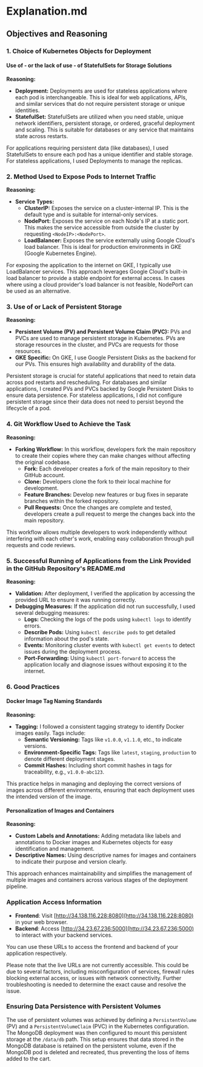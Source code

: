 # Explanation.md

## Objectives and Reasoning

### 1. Choice of Kubernetes Objects for Deployment
#### Use of - or the lack of use - of StatefulSets for Storage Solutions

**Reasoning:**
- **Deployment:** Deployments are used for stateless applications where each pod is interchangeable. This is ideal for web applications, APIs, and similar services that do not require persistent storage or unique identities.
- **StatefulSet:** StatefulSets are utilized when you need stable, unique network identifiers, persistent storage, or ordered, graceful deployment and scaling. This is suitable for databases or any service that maintains state across restarts.

For applications requiring persistent data (like databases), I used StatefulSets to ensure each pod has a unique identifier and stable storage. For stateless applications, I used Deployments to manage the replicas.

### 2. Method Used to Expose Pods to Internet Traffic

**Reasoning:**
- **Service Types:**
  - **ClusterIP:** Exposes the service on a cluster-internal IP. This is the default type and is suitable for internal-only services.
  - **NodePort:** Exposes the service on each Node's IP at a static port. This makes the service accessible from outside the cluster by requesting `<NodeIP>:<NodePort>`.
  - **LoadBalancer:** Exposes the service externally using Google Cloud's load balancer. This is ideal for production environments in GKE (Google Kubernetes Engine).

For exposing the application to the internet on GKE, I typically use LoadBalancer services. This approach leverages Google Cloud's built-in load balancer to provide a stable endpoint for external access. In cases where using a cloud provider's load balancer is not feasible, NodePort can be used as an alternative.

### 3. Use of or Lack of Persistent Storage

**Reasoning:**
- **Persistent Volume (PV) and Persistent Volume Claim (PVC):** PVs and PVCs are used to manage persistent storage in Kubernetes. PVs are storage resources in the cluster, and PVCs are requests for those resources.
- **GKE Specific:** On GKE, I use Google Persistent Disks as the backend for our PVs. This ensures high availability and durability of the data.

Persistent storage is crucial for stateful applications that need to retain data across pod restarts and rescheduling. For databases and similar applications, I created PVs and PVCs backed by Google Persistent Disks to ensure data persistence. For stateless applications, I did not configure persistent storage since their data does not need to persist beyond the lifecycle of a pod.

### 4. Git Workflow Used to Achieve the Task

**Reasoning:**
- **Forking Workflow:** In this workflow, developers fork the main repository to create their copies where they can make changes without affecting the original codebase.
  - **Fork:** Each developer creates a fork of the main repository to their GitHub account.
  - **Clone:** Developers clone the fork to their local machine for development.
  - **Feature Branches:** Develop new features or bug fixes in separate branches within the forked repository.
  - **Pull Requests:** Once the changes are complete and tested, developers create a pull request to merge the changes back into the main repository.

This workflow allows multiple developers to work independently without interfering with each other's work, enabling easy collaboration through pull requests and code reviews.

### 5. Successful Running of Applications from the Link Provided in the GitHub Repository's README.md

**Reasoning:**
- **Validation:** After deployment, I verified the application by accessing the provided URL to ensure it was running correctly.
- **Debugging Measures:** If the application did not run successfully, I used several debugging measures:
  - **Logs:** Checking the logs of the pods using `kubectl logs` to identify errors.
  - **Describe Pods:** Using `kubectl describe pods` to get detailed information about the pod's state.
  - **Events:** Monitoring cluster events with `kubectl get events` to detect issues during the deployment process.
  - **Port-Forwarding:** Using `kubectl port-forward` to access the application locally and diagnose issues without exposing it to the internet.

### 6. Good Practices
#### Docker Image Tag Naming Standards

**Reasoning:**
- **Tagging:** I followed a consistent tagging strategy to identify Docker images easily. Tags include:
  - **Semantic Versioning:** Tags like `v1.0.0`, `v1.1.0`, etc., to indicate versions.
  - **Environment-Specific Tags:** Tags like `latest`, `staging`, `production` to denote different deployment stages.
  - **Commit Hashes:** Including short commit hashes in tags for traceability, e.g., `v1.0.0-abc123`.

This practice helps in managing and deploying the correct versions of images across different environments, ensuring that each deployment uses the intended version of the image.

#### Personalization of Images and Containers

**Reasoning:**
- **Custom Labels and Annotations:** Adding metadata like labels and annotations to Docker images and Kubernetes objects for easy identification and management.
- **Descriptive Names:** Using descriptive names for images and containers to indicate their purpose and version clearly.

This approach enhances maintainability and simplifies the management of multiple images and containers across various stages of the deployment pipeline.

### Application Access Information

- **Frontend**: Visit [http://34.138.116.228:8080](http://34.138.116.228:8080) in your web browser.
- **Backend**: Access [http://34.23.67.236:5000](http://34.23.67.236:5000) to interact with your backend services.

You can use these URLs to access the frontend and backend of your application respectively. 

Please note that the live URLs are not currently accessible. This could be due to several factors, including misconfiguration of services, firewall rules blocking external access, or issues with network connectivity. Further troubleshooting is needed to determine the exact cause and resolve the issue.

### Ensuring Data Persistence with Persistent Volumes

The use of persistent volumes was achieved by defining a `PersistentVolume` (PV) and a `PersistentVolumeClaim` (PVC) in the Kubernetes configuration. The MongoDB deployment was then configured to mount this persistent storage at the `/data/db` path. This setup ensures that data stored in the MongoDB database is retained on the persistent volume, even if the MongoDB pod is deleted and recreated, thus preventing the loss of items added to the cart.
